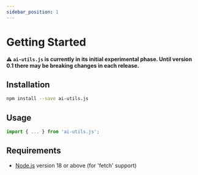 ```yaml
---
sidebar_position: 1
---
```


# Getting Started

**⚠️ `ai-utils.js` is currently in its initial experimental phase. Until version 0.1 there may be breaking changes in each release.**

## Installation

```bash
npm install --save ai-utils.js
```

## Usage

```ts
import { ... } from 'ai-utils.js';
```

## Requirements

- [Node.js](https://nodejs.org/en/download/) version 18 or above (for 'fetch' support)
